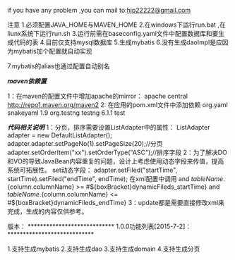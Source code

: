 if you have any problem ,you can mail to:hjp22222@gmail.com

注意
1.必须配置JAVA_HOME与MAVEN_HOME
2.在windows下运行run.bat ,在liunx系统下运行run.sh
3.运行前需在baseconfig.yaml文件中配置数据库和要生成代码的表
4.目前仅支持mysql数据库
5.生成mybatis
6.没有生成daoImpl是应因为mybatis加个配置就自动实现
   <bean class="org.mybatis.spring.mapper.MapperScannerConfigurer">
		<property name="basePackage" value="com.okhqb.business" />
	</bean>

7.mybatis的alias也通过配置自动别名
  <typeAliases>
  		<package name="com.okhqb.business.usermgr.domain"/>
  </typeAliases>


***************************************maven依赖置***************************************

1：在maven的配置文件中增加apache的mirror：
    <mirror>
        <id>apache</id>
        <mirrorOf>central</mirrorOf>
        <url>http://repo1.maven.org/maven2</url>
    </mirror>
2: 在应用的pom.xml文件中添加依赖
    <dependency>
        <groupId>org.yaml</groupId>
        <artifactId>snakeyaml</artifactId>
        <version>1.9</version>
    </dependency>
    <dependency>
        <groupId>org.testng</groupId>
        <artifactId>testng</artifactId>
        <version>6.1.1</version>
        <scope>test</scope>
    </dependency>

***************************************代码相关说明***************************************
1：分页，排序需要设置ListAdapter中的属性：
    ListAdapter<PvsToday> adapter = new DefaultListAdapter<PvsToday>();
    adapter.adapter.setPageNo(1).setPageSize(20);//分页
    adapter.setOrderItem("xx").setOrderType("ASC");//排序字段
2：为了解决DO和VO的导致JavaBean内容重复的问题，设计上考虑使用动态字段来传值，提高系统可拓展性。
    set动态字段：
    adapter.setFiled("startTime", startTime).setFiled("endTime", endTime);
    在xml配置中调用
    <if test="dynamicFileds_startTime != null ">
          and  ${tableName}.${column.columnName} &gt;= #${boxBracket}dynamicFileds_startTime}
    </if>
    <if test="dynamicFileds_endTime != null ">
       and	${tableName}.${column.columnName} &lt;= #${boxBracket}dynamicFileds_endTime}
    </if>
3：update都是需要直接修改xml来完成，生成的内容仅供参考。


版本：
**************************** 1.0.0功能列表[2015-7-2]：****************************

1.支持生成mybatis
2.支持生成dao
3.支持生成domain
4.支持生成分页